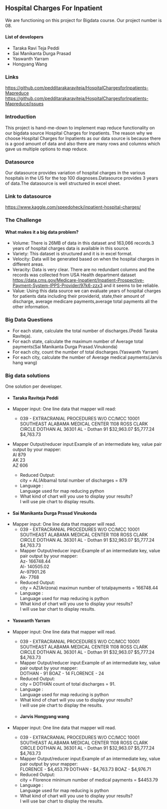 ## Hospital Charges For Inpatient

We are functioning on this project for Bigdata course. Our project number is 08. 


 #### List of developers  
 
 
 
 
    
* Taraka Ravi Teja Peddi  
* Sai Manikanta Durga Prasad   
* Yaswanth Yarram  
* Hongyang Wang  
### Links  

https://github.com/pedditarakaraviteja/HospitalChargesforInpatients-Mapreduce  
https://github.com/pedditarakaraviteja/HospitalChargesforInpatients-Mapreduce/issues  
### Introduction
This project is hand-me-down to implement map reduce functionality on our bigdata source Hospital Charges for Inpatients. The reason why we choose Hospital Charges for Inpatients as our data source is because there is a good amount of data and also there are many  rows and columns which gave us multiple options to map reduce.

### Datasource  


Our datasource provides variation of hospital charges in the various hospitals in the US for the top 100 diagnoses.Datasource provides 3 years of data.The datasource is  well structured in excel sheet.    

### Link to datasource  
https://www.kaggle.com/speedoheck/inpatient-hospital-charges/  
### The Challenge
#### What makes it a big data problem?

* Volume: There is 26MB of data in this dataset and 163,066 records.3 years of hospital charges data is available in this source.    
* Variety: This dataset is structured and it is in excel format.  
* Velocity: Data will be generated based on when the hospital charges in different areas.  
* Veracity: Data is very clear. There are no redundant columns and the records was collected from USA Health department dataset https://data.cms.gov/Medicare-Inpatient/Inpatient-Prospective-Payment-System-IPPS-Provider/97k6-zzx3 and it seems to be reliable.  
* Value: Using this data source we can evaluate  years of hospital charges for patients  data including their providerid, state,their amount of discharge, average medicare payments,average total payments all the other information.  
### Big Data Questions
* For each state, calculate the total number of discharges.(Peddi Taraka Raviteja).  
* For each state, calculate the maximum number of Average total payments(Sai Manikanta Durga Prasad.Vinukonda)  
* For each city, count the number of total discharges.(Yaswanth Yarram)
* For each city, calculate the number of Average medical payments(Jarvis hang wang)

### Big data solutions
One solution per developer.
- #### Taraka Raviteja Peddi
* Mapper input: One line data that mapper will read:
   * 039 - EXTRACRANIAL PROCEDURES W/O CC/MCC	10001	SOUTHEAST ALABAMA MEDICAL CENTER	1108 ROSS CLARK CIRCLE	DOTHAN	AL	36301	AL - Dothan	91	$32,963.07 	$5,777.24 	$4,763.73  
   
*  Mapper Output/reducer input:Example of an intermediate key, value pair output by your mapper:  
    Al 879  
    AK 23  
    AZ 606  
    *  Reduced Output:  
     city = AL(Albama) total number of discharges = 879  
    * Language :  
     Language used for map reducing python  
    * What kind of chart will you use to display your results?  
     I will use pie chart to display results.  
     
     
 - #### Sai Manikanta Durga Prasad Vinukonda  
 * Mapper input: One line data that mapper will read.  
    * 039 - EXTRACRANIAL PROCEDURES W/O CC/MCC	10001	SOUTHEAST ALABAMA MEDICAL CENTER	1108 ROSS CLARK CIRCLE	DOTHAN	AL	36301	AL - Dothan	91	$32,963.07 	$5,777.24 	$4,763.73   
    * Mapper Output/reducer input:Example of an intermediate key, value pair output by your mapper:  
     Az- 166748.44  
     Al- 140505.02  
     Ar-97901.26  
     Ak- 7768   
   *  Reduced Output:  
     city = AZ(Arizona) maximun number of totalpayments = 166748.44    
    * Language :    
     Language used for map reducing is  python    
    *  What kind of chart will you use to display your results?    
     I will use bar chart to display results.    
     
     
 - #### Yaswanth Yarram
 * Mapper input: One line data that mapper will read.  
    * 039 - EXTRACRANIAL PROCEDURES W/O CC/MCC	10001	SOUTHEAST ALABAMA MEDICAL CENTER	1108 ROSS CLARK CIRCLE	DOTHAN	AL	36301	AL - Dothan	91	$32,963.07 	$5,777.24 	$4,763.73   
    * Mapper Output/reducer input:Example of an intermediate key, value pair output by your mapper:  
     DOTHAN - 91
     BOAZ - 14
     FLORENCE - 24
   *  Reduced Output:  
     city = DOTHAN count of total discharges = 91.  
    * Language :    
     Language used for map reducing is  python    
    *  What kind of chart will you use to display your results?    
     I will use pie chart to display the results. 
     
      - #### Jarvis Hongyang wang
 * Mapper input: One line data that mapper will read.  
    * 039 - EXTRACRANIAL PROCEDURES W/O CC/MCC	10001	SOUTHEAST ALABAMA MEDICAL CENTER	1108 ROSS CLARK CIRCLE	DOTHAN	AL	36301	AL - Dothan	91	$32,963.07 	$5,777.24 	$4,763.73   
   * Mapper Output/reducer input:Example of an intermediate key, value pair output by your mapper:  
     FLORENCE - $4,453.79 
     DOTHAN - $4,763.73 
     BOAZ - $4,976.71
   *  Reduced Output:  
     city = Florence minimum number of medical payments = $4453.79
   * Language :    
     Language used for map reducing is  python    
   *  What kind of chart will you use to display your results?    
     I will use bar chart to display the results. 
     
     

  
